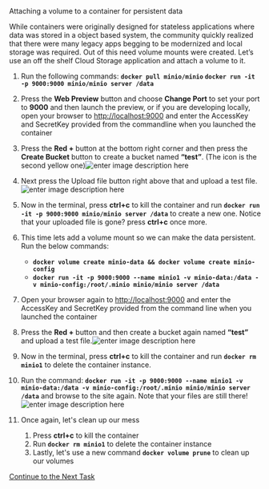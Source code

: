 ## 
Attaching a volume to a container for persistent data

While containers were originally designed for stateless applications
where data was stored in a object based system, the community quickly
realized that there were many legacy apps begging to be modernized and
local storage was required. Out of this need volume mounts were created.
Let’s use an off the shelf Cloud Storage application and attach a volume
to it.

 1. Run the following commands:   **`docker pull minio/minio`   `docker
    run -it -p 9000:9000 minio/minio server /data`**
2. Press the **Web Preview** button and choose **Change Port** to set your port to **9000** and then launch the preview, or if you are developing locally, open your browser to <http://localhost:9000> and enter the AccessKey
    and SecretKey provided from the commandline when you launched the
    container
3. Press the **Red +** button at the bottom right corner and then press
    the **Create Bucket** button to create a bucket named **“test”**. (The
    icon is the second yellow one)![enter image description
    here](https://github.com/Burwood/containers101/raw/master/containers_lab/images/minio_create.png)
    
4. Next press the Upload file button right above that and upload a test
    file.![enter image description
    here](https://github.com/Burwood/containers101/raw/master/containers_lab/images/minio_show_files.png)
    
5. Now in the terminal, press **ctrl+c** to kill the container and run
    **`docker run -it -p 9000:9000 minio/minio server /data`** to create a
    new one.   Notice that your uploaded file is gone? press **ctrl+c**
    once more.
    
6. This time lets add a volume mount so we can make the data
    persistent. Run the below commands:
    
      - **`docker volume create minio-data && docker volume create
        minio-config`**
      - **`docker run -it -p 9000:9000 --name minio1 -v minio-data:/data -v
        minio-config:/root/.minio minio/minio server /data`**
    
7. Open your browser again to <http://localhost:9000> and enter the
    AccessKey and SecretKey provided from the command line when you
    launched the container
    
8. Press the **Red +** button and then create a bucket again named
    **“test”** and upload a test file.![enter image description here](https://github.com/Burwood/containers101/raw/master/containers_lab/images/minio_create.png)
    
9. Now in the terminal, press **ctrl+c** to kill the container and run
    **`docker rm minio1`** to delete the container instance.
    
10. Run the command:   **`docker run -it -p 9000:9000 --name minio1 -v
    minio-data:/data -v minio-config:/root/.minio minio/minio server
    /data`** and browse to the site again. Note that your files are still
    there\!   ![enter image description
    here](https://github.com/Burwood/containers101/raw/master/containers_lab/images/minio_show_files.png)
11. Once again, let's clean up our mess
	1. Press **ctrl+c** to kill the container
	2. Run **```docker
    rm minio1```** to delete the container instance 
    3. Lastly, let's use a new command **```docker volume
    prune```** to clean up our volumes

[Continue to the Next Task](https://github.com/Burwood/containers101/blob/master/containers_lab/task_9.md)
